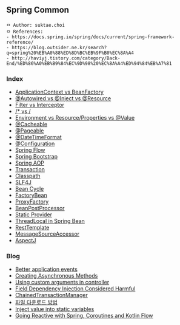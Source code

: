 ## Spring Common

```
ㅁ Author: suktae.choi
ㅁ References:
- https://docs.spring.io/spring/docs/current/spring-framework-reference/
- https://blog.outsider.ne.kr/search?q=spring%20%EB%A0%88%ED%8D%BC%EB%9F%B0%EC%8A%A4
- http://haviyj.tistory.com/category/Back-End/%ED%86%A0%EB%B9%84%EC%9D%98%20%EC%8A%A4%ED%94%84%EB%A7%81
```

### Index
- [ApplicationContext vs BeanFactory](bean-factory)
- [@Autowired vs @Inject vs @Resource](autowired-inject-resource)
- [Filter vs Interceptor](filter-interceptor)
- [/* vs /](servlet-mapping)
- [Environment vs Resource/Properties vs @Value](enviroment-resource-properties-value)
- [@Cacheable](cacheable)
- [@Pageable](pageable)
- [@DateTimeFormat](date-time-format)
- [@Configuration](configuration)
- [Spring Flow](spring-flow)
- [Spring Bootstrap](spring-bootstrap)
- [Spring AOP](spring-common/spring-aop)
- [Transaction](transaction)
- [Classpath](classpath)
- [SLF4J](https://sonegy.wordpress.com/2014/05/23/how-to-slf4j/)
- [Bean Cycle](bean-cycle)
- [FactoryBean](factory-bean)
- [ProxyFactory](proxy-factory)
- [BeanPostProcessor](bean-post-processor)
- [Static Provider](static-provider)
- [ThreadLocal in Spring Bean](threadlocal-in-spring-bean)
- [RestTemplate](resttemplate)
- [MessageSourceAccessor](message-source-accessor)
- [AspectJ](aspectj)

### Blog
- [Better application events](https://spring.io/blog/2015/02/11/better-application-events-in-spring-framework-4-2)
- [Creating Asynchronous Methods](https://spring.io/guides/gs/async-method/)
- [Using custom arguments in controller](https://sdqali.in/blog/2016/01/29/using-custom-arguments-in-spring-mvc-controllers/)
- [Field Dependency Injection Considered Harmful](http://vojtechruzicka.com/field-dependency-injection-considered-harmful/)
- [ChainedTransactionManager](http://kwon37xi.egloos.com/4886947)
- [파일 다운로드 방법](http://yangyag.tistory.com/207)
- [Inject value into static variables](https://www.mkyong.com/spring/spring-inject-a-value-into-static-variables/)
- [Going Reactive with Spring, Coroutines and Kotlin Flow](https://spring.io/blog/2019/04/12/going-reactive-with-spring-coroutines-and-kotlin-flow)

